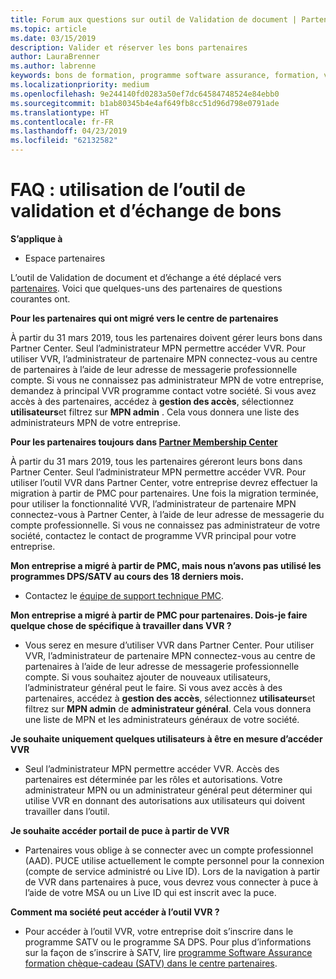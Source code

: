 ```yaml
---
title: Forum aux questions sur outil de Validation de document | Partenaires
ms.topic: article
ms.date: 03/15/2019
description: Valider et réserver les bons partenaires
author: LauraBrenner
ms.author: labrenne
keywords: bons de formation, programme software assurance, formation, valider les bons, chèque-cadeau de réserve
ms.localizationpriority: medium
ms.openlocfilehash: 9e244140fd0283a50ef7dc64584748524e84ebb0
ms.sourcegitcommit: b1ab80345b4e4af649fb8cc51d96d798e0791ade
ms.translationtype: HT
ms.contentlocale: fr-FR
ms.lasthandoff: 04/23/2019
ms.locfileid: "62132582"
---
```

# <a name="faq-using-the-voucher-validation-and-redemption-tool"></a>FAQ : utilisation de l’outil de validation et d’échange de bons 

**S’applique à**

- Espace partenaires

L’outil de Validation de document et d’échange a été déplacé vers [partenaires](https://partner.microsoft.com/en-us/pcv/dashboard/overview). Voici que quelques-uns des partenaires de questions courantes ont. 

**Pour les partenaires qui ont migré vers le centre de partenaires**

 À partir du 31 mars 2019, tous les partenaires doivent gérer leurs bons dans Partner Center. Seul l’administrateur MPN permettre accéder VVR. Pour utiliser VVR, l’administrateur de partenaire MPN connectez-vous au centre de partenaires à l’aide de leur adresse de messagerie professionnelle compte. Si vous ne connaissez pas administrateur MPN de votre entreprise, demandez à principal VVR programme contact votre société.  Si vous avez accès à des partenaires, accédez à **gestion des accès**, sélectionnez **utilisateurs**et filtrez sur **MPN admin** . Cela vous donnera une liste des administrateurs MPN de votre entreprise.  

**Pour les partenaires toujours dans [Partner Membership Center](https://partner.microsoft.com/)**

À partir du 31 mars 2019, tous les partenaires géreront leurs bons dans Partner Center. Seul l’administrateur MPN permettre accéder VVR. Pour utiliser l’outil VVR dans Partner Center, votre entreprise devrez effectuer la migration à partir de PMC pour partenaires. Une fois la migration terminée, pour utiliser la fonctionnalité VVR, l’administrateur de partenaire MPN connectez-vous à Partner Center, à l’aide de leur adresse de messagerie du compte professionnelle. Si vous ne connaissez pas administrateur de votre société, contactez le contact de programme VVR principal pour votre entreprise.  


**Mon entreprise a migré à partir de PMC, mais nous n’avons pas utilisé les programmes DPS/SATV au cours des 18 derniers mois.**

- Contactez le [équipe de support technique PMC](mailto:proghelp@microsoft.com). 


**Mon entreprise a migré à partir de PMC pour partenaires. Dois-je faire quelque chose de spécifique à travailler dans VVR ?** 

- Vous serez en mesure d’utiliser VVR dans Partner Center.  Pour utiliser VVR, l’administrateur de partenaire MPN connectez-vous au centre de partenaires à l’aide de leur adresse de messagerie professionnelle compte. Si vous souhaitez ajouter de nouveaux utilisateurs, l’administrateur général peut le faire. Si vous avez accès à des partenaires, accédez à **gestion des accès**, sélectionnez **utilisateurs**et filtrez sur **MPN admin** de **administrateur général**. Cela vous donnera une liste de MPN et les administrateurs généraux de votre société.  

**Je souhaite uniquement quelques utilisateurs à être en mesure d’accéder VVR**

- Seul l’administrateur MPN permettre accéder VVR. Accès des partenaires est déterminée par les rôles et autorisations. Votre administrateur MPN ou un administrateur général peut déterminer qui utilise VVR en donnant des autorisations aux utilisateurs qui doivent travailler dans l’outil.

**Je souhaite accéder portail de puce à partir de VVR**

- Partenaires vous oblige à se connecter avec un compte professionnel (AAD).  PUCE utilise actuellement le compte personnel pour la connexion (compte de service administré ou Live ID).  Lors de la navigation à partir de VVR dans partenaires à puce, vous devrez vous connecter à puce à l’aide de votre MSA ou un Live ID qui est inscrit avec la puce.

**Comment ma société peut accéder à l’outil VVR ?**

- Pour accéder à l’outil VVR, votre entreprise doit s’inscrire dans le programme SATV ou le programme SA DPS.
Pour plus d’informations sur la façon de s’inscrire à SATV, lire [programme Software Assurance formation chèque-cadeau (SATV) dans le centre partenaires](software-assurance-satv.md).
 <!--
For information on how to enroll in Software Assurance DPS programs, read [Software Assurance programs in Partner Center](software-assurance-dps.md).-->